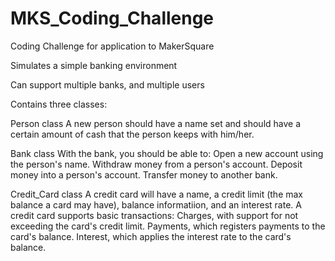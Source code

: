 MKS_Coding_Challenge
====================

Coding Challenge for application to MakerSquare

Simulates a simple banking environment

Can support multiple banks, and multiple users

Contains three classes:

Person class
A new person should have a name set and should have a certain amount of cash that the person keeps with him/her.

Bank class
With the bank, you should be able to:
Open a new account using the person's name.
Withdraw money from a person's account.
Deposit money into a person's account.
Transfer money to another bank.

Credit_Card class
A credit card will have a name, a credit limit (the max balance a card may have), balance informatiion, and an interest rate.
A credit card supports basic transactions:
Charges, with support for not exceeding the card's credit limit.
Payments, which registers payments to the card's balance.
Interest, which applies the interest rate to the card's balance.